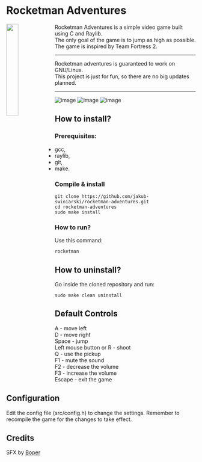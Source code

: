 # Rocketman Adventures
<img align="left" src="https://github.com/jakub-swiniarski/rocketman-adventures/assets/77209709/37e16421-faf1-4ed8-bd9f-b11413bae6a4" width="25%" height="25%">
Rocketman Adventures is a simple video game built using C and Raylib. <br>
The only goal of the game is to jump as high as possible. <br>
The game is inspired by Team Fortress 2. <br>

---

Rocketman adventures is guaranteed to work on GNU/Linux. <br>
This project is just for fun, so there are no big updates planned. <br>

---

![image](https://github.com/jakub-swiniarski/rocketman-adventures/assets/77209709/1e154f97-cbec-4072-9987-ea0415a8e891)
![image](https://github.com/jakub-swiniarski/rocketman-adventures/assets/77209709/a9ed9f4f-a149-415d-bde6-90b44fd1d5b5)
![image](https://github.com/jakub-swiniarski/rocketman-adventures/assets/77209709/f0596104-8796-4737-95c3-acda63d164f7)

## How to install?
### Prerequisites:
- gcc,
- raylib,
- git,
- make.

### Compile & install
```shell
git clone https://github.com/jakub-swiniarski/rocketman-adventures.git
cd rocketman-adventures
sudo make install
```

### How to run?
Use this command:
```shell
rocketman
```

## How to uninstall?
Go inside the cloned repository and run: <br/>
```shell
sudo make clean uninstall
```

## Default Controls
A - move left <br/>
D - move right <br/>
Space - jump <br/>
Left mouse button or R - shoot <br/>
Q - use the pickup <br/>
F1 - mute the sound <br/>
F2 - decrease the volume <br/>
F3 - increase the volume <br/>
Escape - exit the game

## Configuration
Edit the config file (src/config.h) to change the settings. Remember to recompile the game for the changes to take effect.

## Credits
SFX by [Boper](https://github.com/boprr)
